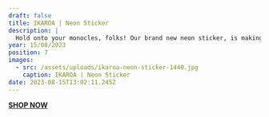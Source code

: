 ```yaml
---
draft: false
title: IKAROA | Neon Sticker
description: |
  Hold onto your monocles, folks! Our brand new neon sticker, is making its way to our shiny new shop. Get ready to add a pop of colour to your life with this eye-catching piece of art. Stay tuned for the grand opening, where you'll be able to snag this little beauty for yourself!
year: 15/08/2023
position: 7
images:
  - src: /assets/uploads/ikaroa-neon-sticker-1440.jpg
    caption: IKAROA | Neon Sticker
date: 2023-08-15T13:02:11.245Z
---
```

**[SHOP NOW](https://shop.mmint.uk/products/ikaroa-large-sticker)**  